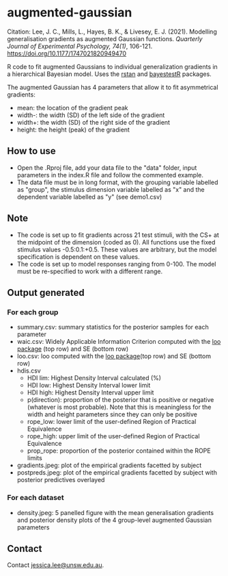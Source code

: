 # augmented-gaussian

Citation:
Lee, J. C., Mills, L., Hayes, B. K., & Livesey, E. J. (2021). Modelling generalisation gradients as augmented Gaussian functions. *Quarterly Journal of Experimental Psychology, 74(1)*, 106-121. https://doi.org/10.1177/1747021820949470 

R code to fit augmented Gaussians to individual generalization gradients in a hierarchical Bayesian model. Uses the [rstan](https://mc-stan.org/users/interfaces/rstan) and [bayestestR](https://github.com/easystats/bayestestR) packages.

The augmented Gaussian has 4 parameters that allow it to fit asymmetrical gradients:
* mean: the location of the gradient peak
* width-: the width (SD) of the left side of the gradient
* width+: the width (SD) of the right side of the gradient
* height: the height (peak) of the gradient

## How to use
* Open the .Rproj file, add your data file to the "data" folder, input parameters in the index.R file and follow the commented example.
* The data file must be in long format, with the grouping variable labelled as "group", the stimulus dimension variable labelled as "x" and the dependent variable labelled as "y" (see demo1.csv)

## Note
* The code is set up to fit gradients across 21 test stimuli, with the CS+ at the midpoint of the dimension (coded as 0). All functions use the fixed stimulus values -0.5:0.1:+0.5. These values are arbitrary, but the model specification is dependent on these values.
* The code is set up to model responses ranging from 0-100. The model must be re-specified to work with a different range.

## Output generated
### For each group
* summary.csv: summary statistics for the posterior samples for each parameter
* waic.csv: Widely Applicable Information Criterion computed with the [loo package](https://cran.r-project.org/web/packages/loo/index.html) (top row) and SE (bottom row)
* loo.csv: loo computed with the [loo package](https://cran.r-project.org/web/packages/loo/index.html)(top row) and SE (bottom row)
* hdis.csv 
  - HDI lim: Highest Density Interval calculated (%)
  - HDI low: Highest Density Interval lower limit
  - HDI high: Highest Density Interval upper limit
  - p(direction): proportion of the posterior that is positive or negative (whatever is most probable). Note that this is meaningless for the width and height parameters since they can only be positive
  - rope_low: lower limit of the user-defined Region of Practical Equivalence
  - rope_high: upper limit of the user-defined Region of Practical Equivalence
  - prop_rope: proportion of the posterior contained within the ROPE limits
* gradients.jpeg: plot of the empirical gradients facetted by subject
* postpreds.jpeg: plot of the empirical gradients facetted by subject with posterior predictives overlayed

### For each dataset
* density.jpeg: 5 panelled figure with the mean generalisation gradients and posterior density plots of the 4 group-level augmented Gaussian parameters

## Contact
Contact jessica.lee@unsw.edu.au. 
